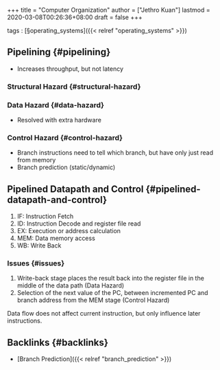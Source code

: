 +++
title = "Computer Organization"
author = ["Jethro Kuan"]
lastmod = 2020-03-08T00:26:36+08:00
draft = false
+++

tags
: [§operating\_systems]({{< relref "operating_systems" >}})


## Pipelining {#pipelining}

-   Increases throughput, but not latency


### Structural Hazard {#structural-hazard}


### Data Hazard {#data-hazard}

-   Resolved with extra hardware


### Control Hazard {#control-hazard}

-   Branch instructions need to tell which branch, but have only just
    read from memory
-   Branch prediction (static/dynamic)


## Pipelined Datapath and Control {#pipelined-datapath-and-control}

1.  IF: Instruction Fetch
2.  ID: Instruction Decode and register file read
3.  EX: Execution or address calculation
4.  MEM: Data memory access
5.  WB: Write Back


### Issues {#issues}

1.  Write-back stage places the result back into the register file in
    the middle of the data path (Data Hazard)
2.  Selection of the next value of the PC, between incremented PC and
    branch address from the MEM stage (Control Hazard)

Data flow does not affect current instruction, but only influence
later instructions.


## Backlinks {#backlinks}

-   [Branch Prediction]({{< relref "branch_prediction" >}})
